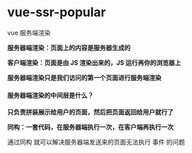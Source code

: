 # vue-ssr-popular
vue 服务端渲染

**服务器端渲染：页面上的内容是服务器生成的**

**客户端渲染：页面是由 JS 渲染出来的，JS 运行再你的浏览器上**

**服务器端渲染只是我们访问的第一个页面进行服务端渲染**
#### 服务器端渲染的中间层是什么？
**只负责拼装展示给用户的页面，然后把页面返回给用户就行了**

**同构：一套代码，在服务器端执行一次，在客户端再执行一次**

通过同构 就可以解决服务器端发送来的页面无法执行 事件 的问题
